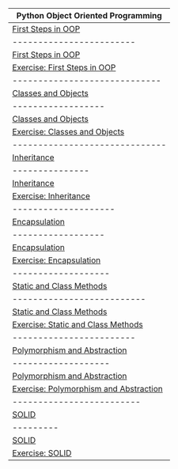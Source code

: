 | Python Object Oriented Programming  | 
| ---------------- |
| <a href="1.First Steps in OOP">First Steps in OOP</a>     | 
| ------------------------ |
| <a href="1.First Steps in OOP/First Steps in OOP - Lab">First Steps in OOP</a>     |
| <a href="1.First Steps in OOP/First Steps in OOP - Exercise">Exercise: First Steps in OOP</a> |
| ----------------------------- |
| <a href="2.Classes and Objects">Classes and Objects</a> |
| ------------------ |
| <a href="2.Classes and Objects/Classes and Objects - Lab">Classes and Objects</a> |
| <a href="2.Classes and Objects/Classes and Objects - Exercise">Exercise: Classes and Objects</a> |
| ------------------------------ |
| <a href="3.Inheritance">Inheritance</a> |
| --------------- |
| <a href="3.Inheritance/Inheritance - Lab">Inheritance</a> |
| <a href="3.Inheritance/Inheritance - Exercise">Exercise: Inheritance</a> |
| -------------------- |
| <a href="4.Encapsulation">Encapsulation</a> |
| ------------------ |
| <a href="4.Encapsulation/Encapsulation - Lab">Encapsulation</a> |
| <a href="4.Encapsulation/Encapsulation - Exercise">Exercise: Encapsulation</a> |
| ------------------- |
| <a href="5.Static and Class Methods">Static and Class Methods</a> |
| -------------------------- |
| <a href="5.Static and Class Methods/Static and Class Methods - Lab">Static and Class Methods</a> |
| <a href="5.Static and Class Methods/Static and Class Methods - Exercise">Exercise: Static and Class Methods</a> |
| ------------------------ |
| <a href="6.Polymorphism and Abstraction">Polymorphism and Abstraction</a> |
| ------------------- |
| <a href="6.Polymorphism and Abstraction/Polymorphism and Abstraction - Lab">Polymorphism and Abstraction</a> |
| <a href="6.Polymorphism and Abstraction/Polymorphism and Abstraction - Exercise">Exercise: Polymorphism and Abstraction</a> |
| ------------------------- |
| <a href="7.SOLID">SOLID</a> |
| --------- |
| <a href="7.SOLID/SOLID - Lab">SOLID</a> |
| <a href="7.SOLID/SOLID - Exercise">Exercise: SOLID</a> |
